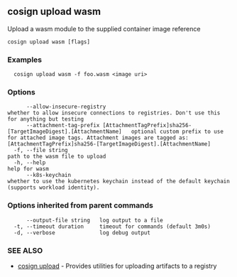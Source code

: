## cosign upload wasm

Upload a wasm module to the supplied container image reference

```
cosign upload wasm [flags]
```

### Examples

```
  cosign upload wasm -f foo.wasm <image uri>
```

### Options

```
      --allow-insecure-registry                                                                  whether to allow insecure connections to registries. Don't use this for anything but testing
      --attachment-tag-prefix [AttachmentTagPrefix]sha256-[TargetImageDigest].[AttachmentName]   optional custom prefix to use for attached image tags. Attachment images are tagged as: [AttachmentTagPrefix]sha256-[TargetImageDigest].[AttachmentName]
  -f, --file string                                                                              path to the wasm file to upload
  -h, --help                                                                                     help for wasm
      --k8s-keychain                                                                             whether to use the kubernetes keychain instead of the default keychain (supports workload identity).
```

### Options inherited from parent commands

```
      --output-file string   log output to a file
  -t, --timeout duration     timeout for commands (default 3m0s)
  -d, --verbose              log debug output
```

### SEE ALSO

* [cosign upload](cosign_upload.md)	 - Provides utilities for uploading artifacts to a registry

